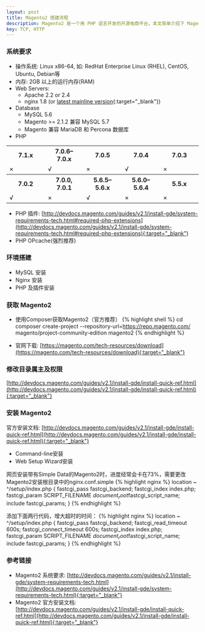 ```yaml
---
layout: post
title: Magento2 搭建流程
description: Magento2 是一个用 PHP 语言开发的开源电商平台，本文简单介绍下 Magento2 本地搭建流程。
key: TCP, HTTP
---
```


### 系统要求
- 操作系统: Linux x86-64, 如: RedHat Enterprise Linux (RHEL), CentOS, Ubuntu, Debian等
- 内存: 2GB 以上的运行内存(RAM)
- Web Servers:
  - Apache 2.2 or 2.4
  - nginx 1.8 (or [latest mainline version](http://nginx.org/en/linux_packages.html#mainline){:target="_blank"})
- Database
  - MySQL 5.6
  - Magento \>= 2.1.2 兼容 MySQL 5.7
  - Magento 兼容 MariaDB 和 Percona 数据库
- PHP
<table width="100%">
	<tbody>
		<tr>
			<th width="20%">7.1.x</th>
			<th width="20%">7.0.6–7.0.x</th>
			<th width="20%">7.0.5</th>
			<th width="20%">7.0.4</th>
			<th width="20%">7.0.3</th>
		</tr>
		<tr>
			<td>×</td>
			<td>√</td>
			<td>×</td>
			<td>√</td>
			<td>×</td>
		</tr>
		<tr>
            <th width="20%">7.0.2</th>
            <th width="20%">7.0.0, 7.0.1</th>
            <th width="20%">5.6.5–5.6.x</th>
            <th width="20%">5.6.0–5.6.4</th>
            <th width="20%">5.5.x</th>
        </tr>
        <tr>
            <td>√</td>
            <td>×</td>
            <td>√</td>
            <td>×</td>
            <td>×</td>
        </tr>
	</tbody>
</table>

- PHP 插件: [http://devdocs.magento.com/guides/v2.1/install-gde/system-requirements-tech.html#required-php-extensions](http://devdocs.magento.com/guides/v2.1/install-gde/system-requirements-tech.html#required-php-extensions){:target="_blank"}
- PHP OPcache(强烈推荐)

### 环境搭建
- MySQL 安装
- Nginx 安装
- PHP 及插件安装

### 获取 Magento2
- 使用Composer获取Magento2（官方推荐）
{% highlight shell %}
cd <web server docroot directory>
composer create-project --repository-url=https://repo.magento.com/ magento/project-community-edition magento2
{% endhighlight %}

- 官网下载: [https://magento.com/tech-resources/download](https://magento.com/tech-resources/download){:target="_blank"}

### 修改目录属主及权限
[http://devdocs.magento.com/guides/v2.1/install-gde/install-quick-ref.html](http://devdocs.magento.com/guides/v2.1/install-gde/install-quick-ref.html){:target="_blank"}

### 安装 Magento2
官方安装文档: [http://devdocs.magento.com/guides/v2.1/install-gde/install-quick-ref.html](http://devdocs.magento.com/guides/v2.1/install-gde/install-quick-ref.html){:target="_blank"}
- Command-line安装
- Web Setup Wizard安装

网页安装带有Simple Data的Magento2时，进度经常会卡在73%，需要更改Magento2安装根目录中的nginx.conf.simple
{% highlight nginx %}
location ~ ^/setup/index.php {
    fastcgi_pass   fastcgi_backend;
    fastcgi_index  index.php;
    fastcgi_param  SCRIPT_FILENAME  $document_root$fastcgi_script_name;
    include        fastcgi_params;
}
{% endhighlight %}

添加下面两行代码，增大超时的时间：
{% highlight nginx %}
location ~ ^/setup/index.php {
    fastcgi_pass   fastcgi_backend;
    fastcgi_read_timeout 600s;
    fastcgi_connect_timeout 600s;
    fastcgi_index  index.php;
    fastcgi_param  SCRIPT_FILENAME  $document_root$fastcgi_script_name;
    include        fastcgi_params;
}
{% endhighlight %}

### 参考链接
- Magento2 系统要求: [http://devdocs.magento.com/guides/v2.1/install-gde/system-requirements-tech.html](http://devdocs.magento.com/guides/v2.1/install-gde/system-requirements-tech.html){:target="_blank"}
- Magento2 官方安装文档: [http://devdocs.magento.com/guides/v2.1/install-gde/install-quick-ref.html](http://devdocs.magento.com/guides/v2.1/install-gde/install-quick-ref.html){:target="_blank"}